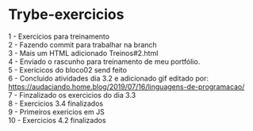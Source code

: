 # Trybe-exercicios
1 - Exercicios para treinamento <br>
2 - Fazendo commit para trabalhar na branch <br>
3 - Mais um HTML adicionado Treinos#2.html <br>
4 - Enviado o rascunho para treinamento de meu portfólio.<br>
5 - Exericicos do bloco02 send feito <br>
6 - Concluido atividades dia 3.2 e adicionado gif editado por: https://audaciando.home.blog/2019/07/16/linguagens-de-programacao/<br>
7 - Finzalizado os exercicios do dia 3.3 <br>
8 - Exercicios 3.4 finalizados <br>
9 - Primeiros exericios em JS <br>
10 - Exercicios 4.2 finalizados <br>
